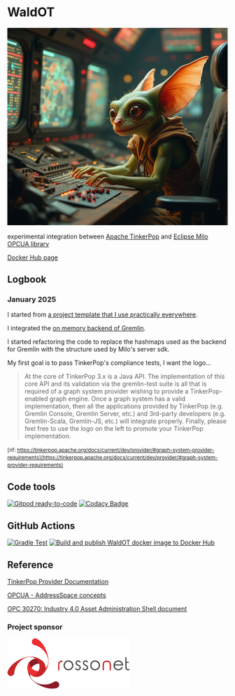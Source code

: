 # WaldOT

[![WaldOT logo](https://raw.githubusercontent.com/rossonet/images/main/artwork/apps/waldot.png)](https://github.com/rossonet/waldot)

experimental integration between [Apache TinkerPop](https://tinkerpop.apache.org/gremlin.html) and [Eclipse Milo OPCUA library](https://projects.eclipse.org/projects/iot.milo)

[Docker Hub page](https://hub.docker.com/r/rossonet/waldot)

## Logbook

### January 2025

I started from [a project template that I use practically everywhere](https://github.com/rossonet/TemplateConsoleApplication).

I integrated the [on memory backend of Gremlin](https://github.com/rossonet/tinkerpop/tree/master/tinkergraph-gremlin).

I started refactoring the code to replace the hashmaps used as the backend for Gremlin with the structure used by Milo's server sdk.

My first goal is to pass TinkerPop's compliance tests, I want the logo...

> At the core of TinkerPop 3.x is a Java API. The implementation of this core API and its validation via the gremlin-test suite is all that is required of a graph system provider wishing to provide a TinkerPop-enabled graph engine. Once a graph system has a valid implementation, then all the applications provided by TinkerPop (e.g. Gremlin Console, Gremlin Server, etc.) and 3rd-party developers (e.g. Gremlin-Scala, Gremlin-JS, etc.) will integrate properly. Finally, please feel free to use the logo on the left to promote your TinkerPop implementation.

<small>[rif: https://tinkerpop.apache.org/docs/current/dev/provider/#graph-system-provider-requirements](https://tinkerpop.apache.org/docs/current/dev/provider/#graph-system-provider-requirements)</small>

## Code tools

[![Gitpod ready-to-code](https://img.shields.io/badge/Gitpod-ready--to--code-blue?logo=gitpod)](https://gitpod.io/#https://github.com/rossonet/waldot)
[![Codacy Badge](https://app.codacy.com/project/badge/Grade/b00164ee3a36444b920764db52634ebb)](https://app.codacy.com/gh/rossonet/waldot/dashboard?utm_source=gh&utm_medium=referral&utm_content=&utm_campaign=Badge_grade)

## GitHub Actions

[![Gradle Test](https://github.com/rossonet/waldot/actions/workflows/test-on-master-with-gradle.yml/badge.svg?branch=master)](https://github.com/rossonet/waldot/actions/workflows/test-on-master-with-gradle.yml)
[![Build and publish WaldOT docker image to Docker Hub](https://github.com/rossonet/waldot/actions/workflows/publish-to-docker-hub.yml/badge.svg?branch=master)](https://github.com/rossonet/waldot/actions/workflows/publish-to-docker-hub.yml)

## Reference

[TinkerPop Provider Documentation](https://tinkerpop.apache.org/docs/current/dev/provider/)

[OPCUA - AddressSpace concepts](https://reference.opcfoundation.org/Core/Part3/v104/docs/4)

[OPC 30270: Industry 4.0 Asset Administration Shell document](https://reference.opcfoundation.org/I4AAS/v100/docs/)


### Project sponsor 

[![Rossonet s.c.a r.l.](https://raw.githubusercontent.com/rossonet/images/main/artwork/rossonet-logo/png/rossonet-logo_280_115.png)](https://www.rossonet.net)



